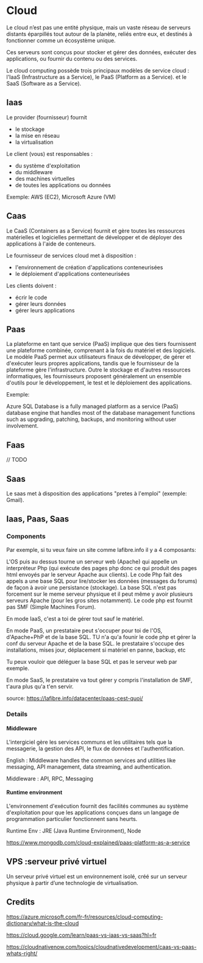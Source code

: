 # Cloud

Le cloud n’est pas une entité physique, mais un vaste réseau de serveurs distants éparpillés tout autour de la planète, 
reliés entre eux, et destinés à fonctionner comme un écosystème unique. 
 
Ces serveurs sont conçus pour stocker et gérer des données, exécuter des applications, ou fournir du contenu ou des services.


Le cloud computing possède trois principaux modèles de service cloud : l'IaaS (Infrastructure as a Service), le PaaS (Platform as a Service). et le SaaS (Software as a Service).

## Iaas

Le provider (fournisseur) fournit

-  le stockage
-  la mise en réseau
-  la virtualisation

Le client (vous) est responsables :

- du système d'exploitation
- du middleware
- des machines virtuelles
- de toutes les applications ou données

Exemple: AWS (EC2), Microsoft Azure (VM) 

## Caas

Le CaaS (Containers as a Service) fournit et gère toutes les ressources matérielles et logicielles permettant de développer et de déployer des applications à l'aide de conteneurs.

Le fournisseur de services cloud met à disposition :

- l'environnement de création d'applications conteneurisées
- le déploiement d'applications conteneurisées

Les clients doivent :
- écrir le code
- gérer leurs données
- gérer leurs applications


## Paas

La plateforme en tant que service (PaaS) implique que des tiers fournissent une plateforme combinée, comprenant à la fois du matériel et des logiciels. Le modèle PaaS permet aux utilisateurs finaux de développer, de gérer et d'exécuter leurs propres applications, tandis que le fournisseur de la plateforme gère l'infrastructure. Outre le stockage et d'autres ressources informatiques, les fournisseurs proposent généralement un ensemble d'outils pour le développement, le test et le déploiement des applications.

Exemple:

Azure SQL Database is a fully managed platform as a service (PaaS) database engine that handles most of the database management functions such as upgrading, patching, backups, and monitoring without user involvement.

## Faas

// TODO

## Saas

Le saas met à disposition des applications "pretes à l'emploi" (exemple: Gmail).


## Iaas, Paas, Saas

### Components

Par exemple, si tu veux faire un site comme lafibre.info il y a 4 composants:

L'OS puis au dessus tourne un serveur web (Apache) qui appelle un interpréteur Php (qui exécute des pages php donc ce qui produit des pages html envoyés par le serveur Apache aux clients). Le code Php fait des appels a une base SQL pour lire/stocker les données (messages du forums) de façon à  avoir une persistance (stockage). La base SQL n'est pas forcement sur le meme serveur physique et il peut même y avoir plusieurs serveurs Apache (pour les gros sites notamment). Le code php est fournit pas SMF (Simple Machines Forum).

En mode IaaS, c'est a toi de gérer tout sauf le matériel.

En mode PaaS, un prestataire peut s'occuper pour toi de l'OS, d'Apache+PhP et de la base SQL. TU n'a qu'a founir le code php et gérer la conf du serveur Apache et de la base SQL. le prestataire s'occupe des installations, mises jour, déplacement si matériel en panne, backup, etc

Tu peux vouloir que déléguer la base SQL et pas le serveur web par exemple.

En mode SaaS, le prestataire va tout gérer y compris l'installation de SMF, t'aura plus qu'a t'en servir.

source: https://lafibre.info/datacenter/paas-cest-quoi/

### Details

#### Middleware

L'intergiciel gère les services communs et les utilitaires tels que la messagerie, la gestion des API, le flux de données et l'authentification.

English : Middleware handles the common services and utilities like messaging, API management, data streaming, and authentication.

Middleware : API, RPC, Messaging

#### Runtime environment

L'environnement d'exécution fournit des facilités communes au système d'exploitation pour que les applications conçues dans un langage de programmation particulier fonctionnent sans heurts.

Runtime Env : JRE (Java Runtime Environment), Node

https://www.mongodb.com/cloud-explained/paas-platform-as-a-service


## VPS :serveur privé virtuel

Un serveur privé virtuel est un environnement isolé, créé sur un serveur physique à partir d’une technologie de virtualisation.

## Credits

https://azure.microsoft.com/fr-fr/resources/cloud-computing-dictionary/what-is-the-cloud

https://cloud.google.com/learn/paas-vs-iaas-vs-saas?hl=fr

https://cloudnativenow.com/topics/cloudnativedevelopment/caas-vs-paas-whats-right/
